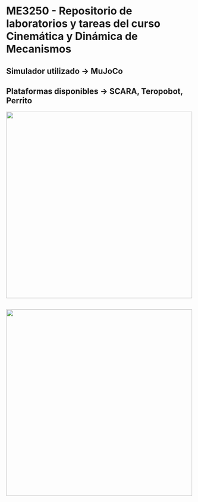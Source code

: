 # ME3250 - Repositorio de laboratorios y tareas del curso Cinemática y Dinámica de Mecanismos

## Simulador utilizado -> MuJoCo <br>

## Plataformas disponibles -> SCARA, Teropobot, Perrito

<img src="scara.png" width="500">

##

<img src="teropobot.png" width="500">
